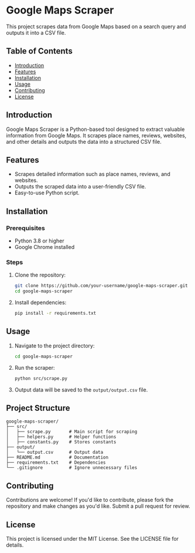 # Google Maps Scraper

This project scrapes data from Google Maps based on a search query and outputs it into a CSV file.

## Table of Contents
- [Introduction](#introduction)
- [Features](#features)
- [Installation](#installation)
- [Usage](#usage)
- [Contributing](#contributing)
- [License](#license)

## Introduction
Google Maps Scraper is a Python-based tool designed to extract valuable information from Google Maps. It scrapes place names, reviews, websites, and other details and outputs the data into a structured CSV file.

## Features
- Scrapes detailed information such as place names, reviews, and websites.
- Outputs the scraped data into a user-friendly CSV file.
- Easy-to-use Python script.

## Installation

### Prerequisites
- Python 3.8 or higher
- Google Chrome installed

### Steps
1. Clone the repository:
   ```bash
   git clone https://github.com/your-username/google-maps-scraper.git
   cd google-maps-scraper
   ```

2. Install dependencies:
   ```bash
   pip install -r requirements.txt
   ```

## Usage
1. Navigate to the project directory:
   ```bash
   cd google-maps-scraper
   ```

2. Run the scraper:
   ```bash
   python src/scrape.py
   ```

3. Output data will be saved to the `output/output.csv` file.

## Project Structure
```
google-maps-scraper/
├── src/
│   ├── scrape.py       # Main script for scraping
│   ├── helpers.py      # Helper functions
│   ├── constants.py    # Stores constants
├── output/
│   └── output.csv      # Output data
├── README.md           # Documentation
├── requirements.txt    # Dependencies
└── .gitignore          # Ignore unnecessary files
```

## Contributing
Contributions are welcome! If you'd like to contribute, please fork the repository and make changes as you'd like. Submit a pull request for review.

## License
This project is licensed under the MIT License. See the LICENSE file for details.
